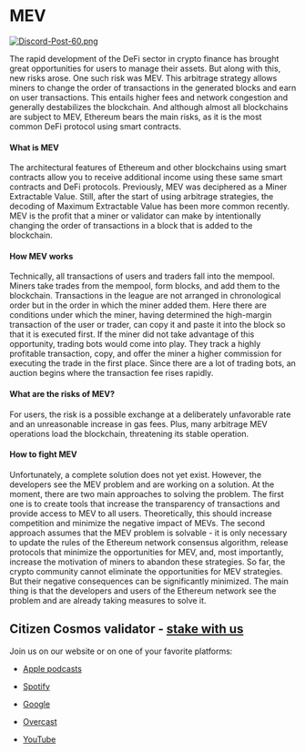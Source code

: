 # MEV #

[![Discord-Post-60.png](https://i.postimg.cc/595dK7V3/Discord-Post-60.png)](https://postimg.cc/K4YHR54k)

 The rapid development of the DeFi sector in crypto finance has brought great opportunities for users to manage their assets. But along with this, new risks arose. One such risk was MEV. This arbitrage strategy allows miners to change the order of transactions in the generated blocks and earn on user transactions. This entails higher fees and network congestion and generally destabilizes the blockchain. And although almost all blockchains are subject to MEV, Ethereum bears the main risks, as it is the most common DeFi protocol using smart contracts.

#### What is MEV ####

The architectural features of Ethereum and other blockchains using smart contracts allow you to receive additional income using these same smart contracts and DeFi protocols.
Previously, MEV was deciphered as a Miner Extractable Value. Still, after the start of using arbitrage strategies, the decoding of Maximum Extractable Value has been more common recently.
MEV is the profit that a miner or validator can make by intentionally changing the order of transactions in a block that is added to the blockchain.

#### How MEV works ####

Technically, all transactions of users and traders fall into the mempool. Miners take trades from the mempool, form blocks, and add them to the blockchain. Transactions in the league are not arranged in chronological order but in the order in which the miner added them.
Here there are conditions under which the miner, having determined the high-margin transaction of the user or trader, can copy it and paste it into the block so that it is executed first.
If the miner did not take advantage of this opportunity, trading bots would come into play. They track a highly profitable transaction, copy, and offer the miner a higher commission for executing the trade in the first place. Since there are a lot of trading bots, an auction begins where the transaction fee rises rapidly.

#### What are the risks of MEV? ####

For users, the risk is a possible exchange at a deliberately unfavorable rate and an unreasonable increase in gas fees.
Plus, many arbitrage MEV operations load the blockchain, threatening its stable operation.

#### How to fight MEV ####

Unfortunately, a complete solution does not yet exist. However, the developers see the MEV problem and are working on a solution. At the moment, there are two main approaches to solving the problem.
The first one is to create tools that increase the transparency of transactions and provide access to MEV to all users. Theoretically, this should increase competition and minimize the negative impact of MEVs.
The second approach assumes that the MEV problem is solvable - it is only necessary to update the rules of the Ethereum network consensus algorithm, release protocols that minimize the opportunities for MEV, and, most importantly, increase the motivation of miners to abandon these strategies.
So far, the crypto community cannot eliminate the opportunities for MEV strategies. But their negative consequences can be significantly minimized.
The main thing is that the developers and users of the Ethereum network see the problem and are already taking measures to solve it.

**Citizen Cosmos validator - [stake with us](https://www.citizencosmos.space/staking)**
------------------------

Join us on our website or on one of your favorite platforms: 

- [Apple podcasts](https://clck.ru/sGee3)

- [Spotify](https://clck.ru/sGef8)

- [Google](https://clck.ru/sGefm)

- [Overcast](https://clck.ru/sGegJ)

- [YouTube](https://clck.ru/sGegw)
